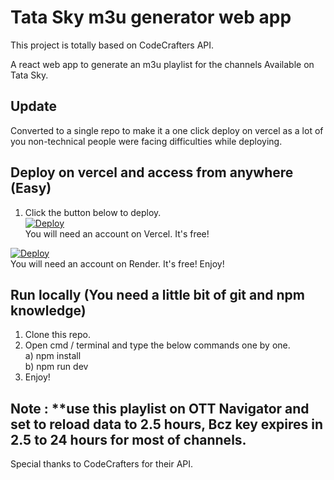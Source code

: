 # Tata Sky m3u generator web app
This project is totally based on CodeCrafters API.

A react web app to generate an m3u playlist for the channels Available on Tata Sky.

## Update
Converted to a single repo to make it a one click deploy on vercel as a lot of you non-technical people were facing difficulties while deploying.
## Deploy on vercel and access from anywhere (Easy)
1) Click the button below to deploy.<br>
<a href="https://vercel.com/new/clone?repository-url=https://github.com/lalitjoshi06/Tplay_All.git"><img src="https://vercel.com/button" alt="Deploy"/></a><br>
You will need an account on Vercel. It's free!

<a href="https://render.com/deploy?repo=https://github.com/lalitjoshi06/Tplay_All.git"><img src="https://render.com/images/deploy-to-render-button.svg" alt="Deploy"/></a><br>
You will need an account on Render. It's free!
Enjoy!
## Run locally (You need a little bit of git and npm knowledge)
1) Clone this repo.
2) Open cmd / terminal and type the below commands one by one.<br>
a) npm install<br>
b) npm run dev
3) Enjoy!

## Note : **use this playlist on OTT Navigator and set to reload data to 2.5 hours, Bcz key expires in 2.5 to 24 hours for most of channels.           
        
Special thanks to CodeCrafters for their API.

